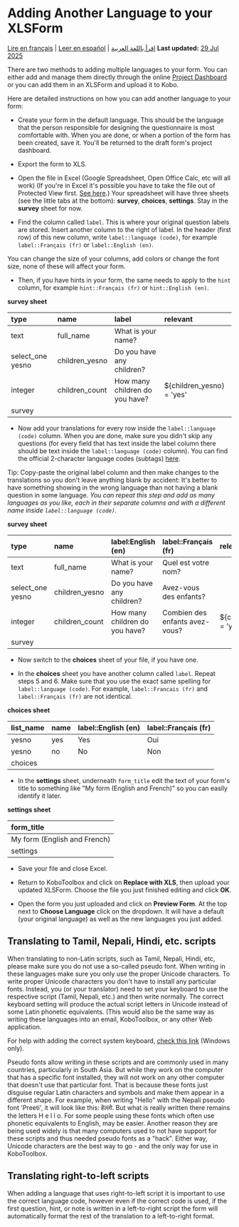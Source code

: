 # Adding Another Language to your XLSForm
<a href="fr/language_xls.html">Lire en français</a> | <a href="es/language_xls.html">Leer en español</a> | <a href="ar/language_xls.html">اقرأ باللغة العربية</a>
**Last updated:** <a href="https://github.com/kobotoolbox/docs/blob/47cbc8887d6df73ef3bf760d5a3962b77ab26ed8/source/language_xls.md" class="reference">29 Jul 2025</a>

There are two methods to adding multiple languages to your form. You can either
add and manage them directly through the online
[Project Dashboard](language_dashboard.md) or you can add them in an XLSForm and
upload it to Kobo.

Here are detailed instructions on how you can add another language to your form:

-   Create your form in the default language. This should be the language that
    the person responsible for designing the questionnaire is most comfortable
    with. When you are done, or when a portion of the form has been created,
    save it. You'll be returned to the draft form's project dashboard.

-   Export the form to XLS.

-   Open the file in Excel (Google Spreadsheet, Open Office Calc, etc will all
    work) (If you're in Excel it's possible you have to take the file out of
    Protected View first.
    [See here](https://support.office.com/en-us/article/what-is-protected-view-d6f09ac7-e6b9-4495-8e43-2bbcdbcb6653?ocmsassetID=HA010355931&CorrelationId=04b441d5-5c7c-441a-bbac-8f34b3071869&ui=en-US&rs=en-US&ad=US).)
    Your spreadsheet will have three sheets (see the little tabs at the bottom):
    **survey**, **choices**, **settings**. Stay in the **survey** sheet for now.

-   Find the column called `label`. This is where your original question labels
    are stored. Insert another column to the right of label. In the header
    (first row) of this new column, write `label::language (code)`, for example
    `label::Français (fr)` or `label::English (en)`.

<p class="note">You can change the size of your columns, add colors or change the font size, none of these will affect your form.</p>

-   Then, if you have hints in your form, the same needs to apply to the `hint`
    column, for example `hint::Français (fr)` or `hint::English (en)`.

**survey sheet**

| type             | name           | label                          | relevant                  |
| :--------------- | :------------- | :----------------------------- | :------------------------ |
| text             | full_name      | What is your name?             |                           |
| select_one yesno | children_yesno | Do you have any children?      |                           |
| integer          | children_count | How many children do you have? | ${children_yesno} = 'yes' |
| survey |

-   Now add your translations for every row inside the `label::language (code)`
    column. When you are done, make sure you didn't skip any questions (for
    every field that has text inside the label column there should be text
    inside the `label::language (code)` column). You can find the official
    2-character language codes (subtags)
    [here](https://www.iana.org/assignments/language-subtag-registry/language-subtag-registry).

<p class="note">Tip: Copy-paste the original label column and then make changes to the translations so you don't leave anything blank by accident: It's better to have something showing in the wrong language than not having a blank question in some language. <em>You can repeat this step and add as many languages as you like, each in their separate columns and with a different name inside <code>label::language (code)</code>.</em></p>

**survey sheet**

| type             | name           | label:English (en)             | label::Français (fr)           | relevant                  |
| :--------------- | :------------- | :----------------------------- | :----------------------------- | :------------------------ |
| text             | full_name      | What is your name?             | Quel est votre nom?            |                           |
| select_one yesno | children_yesno | Do you have any children?      | Avez-vous des enfants?         |                           |
| integer          | children_count | How many children do you have? | Combien des enfants avez-vous? | ${children_yesno} = 'yes' |
| survey |

-   Now switch to the **choices** sheet of your file, if you have one.

-   In the **choices** sheet you have another column called `label`. Repeat
    steps 5 and 6. Make sure that you use the exact same spelling for
    `label::language (code)`. For example, `label::Francais (fr)` and
    `label::Français (fr)` are not identical.

**choices sheet**

| list_name | name | label::English (en) | label::Français (fr) |
| :-------- | :--- | :------------------ | :------------------- |
| yesno     | yes  | Yes                 | Oui                  |
| yesno     | no   | No                  | Non                  |
| choices |

-   In the **settings** sheet, underneath `form_title` edit the text of your
    form's title to something like "My form (English and French)" so you can
    easily identify it later.

**settings sheet**

| form_title                   |
| :--------------------------- |
| My form (English and French) |
| settings |

-   Save your file and close Excel.

-   Return to KoboToolbox and click on **Replace with XLS**, then upload your
    updated XLSForm. Choose the file you just finished editing and click **OK**.

-   Open the form you just uploaded and click on **Preview Form**. At the top
    next to **Choose Language** click on the dropdown. It will have a default
    (your original language) as well as the new languages you just added.

## Translating to Tamil, Nepali, Hindi, etc. scripts

When translating to non-Latin scripts, such as Tamil, Nepali, Hindi, etc, please
make sure you do not use a so-called pseudo font. When writing in these
languages make sure you only use the proper Unicode characters. To write proper
Unicode characters you don't have to install any particular fonts. Instead, you
(or your translator) need to set your keyboard to use the respective script
(Tamil, Nepali, etc.) and then write normally. The correct keyboard setting will
produce the actual script letters in Unicode instead of some Latin phonetic
equivalents. (This would also be the same way as writing these languages into an
email, KoboToolbox, or any other Web application.

For help with adding the correct system keyboard,
[check this link](https://support.microsoft.com/en-us/help/17424/windows-change-keyboard-layout)
(Windows only).

Pseudo fonts allow writing in these scripts and are commonly used in many
countries, particularly in South Asia. But while they work on the computer that
has a specific font installed, they will not work on any other computer that
doesn't use that particular font. That is because these fonts just disguise
regular Latin characters and symbols and make them appear in a different shape.
For example, when writing "Hello" with the Nepali pseudo font 'Preeti', it will
look like this: हेल्लो. But what is really written there remains the letters H e
l l o. For some people using these fonts which often use phonetic equivalents to
English, may be easier. Another reason they are being used widely is that many
computers used to not have support for these scripts and thus needed pseudo
fonts as a "hack". Either way, Unicode characters are the best way to go - and
the only way for use in KoboToolbox.

## Translating right-to-left scripts

When adding a language that uses right-to-left script it is important to use the
correct language code, however even if the correct code is used, if the first
question, hint, or note is written in a left-to-right script the form will
automatically format the rest of the translation to a left-to-right format.
